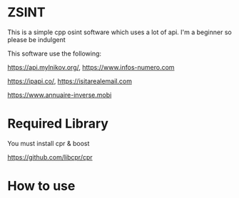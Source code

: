 # ZSINT
This is a simple cpp osint software  which uses a lot of api. I'm a beginner so please be indulgent

This software use the following:

https://api.mylnikov.org/, https://www.infos-numero.com

https://ipapi.co/, https://isitarealemail.com

https://www.annuaire-inverse.mobi

# Required Library
You must install cpr & boost 

https://github.com/libcpr/cpr

# How to use


